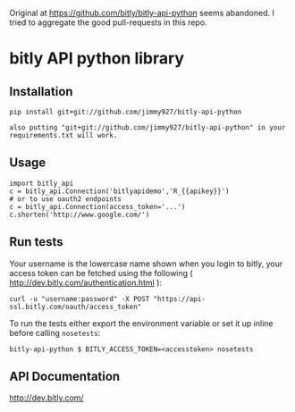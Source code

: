 Original at https://github.com/bitly/bitly-api-python seems abandoned.
I tried to aggregate the good pull-requests in this repo.

bitly API python library
========================

## Installation

    pip install git+git://github.com/jimmy927/bitly-api-python
    
    also putting "git+git://github.com/jimmy927/bitly-api-python" in your requirements.txt will work.

## Usage

    import bitly_api
    c = bitly_api.Connection('bitlyapidemo','R_{{apikey}}')
    # or to use oauth2 endpoints
    c = bitly_api.Connection(access_token='...')
    c.shorten('http://www.google.com/')


## Run tests

Your username is the lowercase name shown when you login to bitly, your access token can be fetched using the following ( http://dev.bitly.com/authentication.html ):

    curl -u "username:password" -X POST "https://api-ssl.bitly.com/oauth/access_token"

To run the tests either export the environment variable or set it up inline before calling `nosetests`:

    bitly-api-python $ BITLY_ACCESS_TOKEN=<accesstoken> nosetests

## API Documentation

http://dev.bitly.com/
